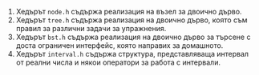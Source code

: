 1. Хедърът `node.h` съдържа реализация на възел за двоично дърво.
2. Хедърът `tree.h` съдържа реализация на двоично дърво, която съм правил за различни задачи за упражнения.
3. Хедърът `bst.h` съдържа реализация на двоично дърво за търсене с доста ограничен интерфейс, която направих за домашното.
4. Хедърът `interval.h` съдържа структура, представляваща интервал от реални числа и някои оператори за работа с интервали.
